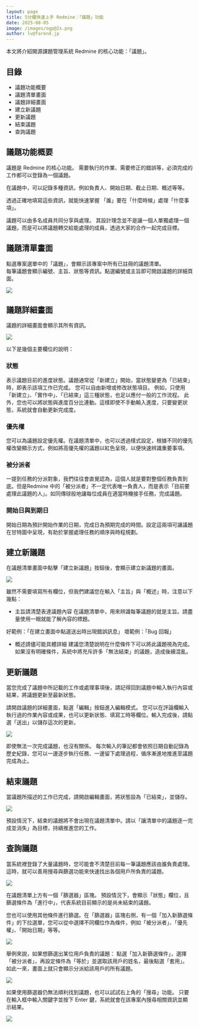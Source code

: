 ```yaml
---
layout: page
title: 5分鐘快速上手 Redmine：「議題」功能
date: 2025-08-05
image: /images/ogp@2x.png
author: lv@farend.jp
---
```


本文將介紹開源課題管理系統 Redmine 的核心功能：「議題」。

## 目錄

- 議題功能概要  
- 議題清單畫面  
- 議題詳細畫面  
- 建立新議題  
- 更新議題  
- 結束議題  
- 查詢議題  

## 議題功能概要

議題是 Redmine 的核心功能。
需要執行的作業、需要修正的錯誤等，必須完成的工作都可以登錄為一個議題。

在議題中，可以記錄多種資訊，例如負責人、開始日期、截止日期、概述等等。

透過正確地填寫這些資訊，就能快速掌握 「誰」要在「什麼時候」處理「什麼事項」。

議題可以由多名成員共同分享與處理。
其設計理念並不是讓一個人單獨處理一個議題，而是可以將議題轉交給能處理的成員，透過大家的合作一起完成目標。

## 議題清單畫面

點選專案選單中的「議題」，會顯示該專案中所有已註冊的議題清單。  
每筆議題會顯示編號、主旨、狀態等資訊。點選編號或主旨即可開啟議題的詳細頁面。

![](images/issue-01@2x.png)

## 議題詳細畫面

議題的詳細畫面會顯示其所有資訊。  

![](images/issue-02@2x.png)

以下是幾個主要欄位的說明：

### 狀態

表示議題目前的進度狀態。議題通常從「新建立」開始，當狀態變更為「已結束」時，即表示該項工作已完成。
您可以自由新增或修改狀態項目。
例如，只使用「新建立」、「實作中」、「已結束」這三種狀態，也足以應付一般的工作流程。
此外，您也可以將狀態與進度百分比連動。這樣即使不手動輸入進度，只要變更狀態，系統就會自動更新完成度。


### 優先權

您可以為議題設定優先權。在議題清單中，也可以透過樣式設定，根據不同的優先權改變顯示方式，例如將高優先權的議題以紅色呈現，以便快速辨識重要事項。

### 被分派者

一提到任務的分派對象，我們往往會直覺認為，這個人就是要對整個任務負責到底。但是Redmine 中的「被分派者」不一定代表唯一負責人，而是表示「目前要處理此議題的人」。如同傳球般地讓每位成員在適當時機接手任務，完成議題。

### 開始日與到期日

開始日期為預計開始作業的日期，完成日為預期完成的時間。設定這兩項可讓議題在甘特圖中呈現，有助於掌握處理任務的順序與時程規劃。

## 建立新議題

在議題清單畫面中點擊「建立新議題」按鈕後，會顯示建立新議題的畫面。

![](images/issue-03@2x.png)

雖然不需要填寫所有欄位，但我們建議您在輸入「主旨」與「概述」時，注意以下幾點：

* 主旨請清楚表達議題內容
在議題清單中，用來辨識每筆議題的就是主旨。請盡量使用一眼就能了解內容的標題。

好範例：「在建立畫面中點選送出時出現錯誤訊息」
壞範例：「Bug 回報」

* 概述請儘可能具體詳細
建議您清楚說明在什麼條件下可以將此議題視為完成。
如果沒有明確條件，系統中將充斥許多「無法結束」的議題，造成後續混亂。

## 更新議題

當您完成了議題中所記載的工作或處理事項後，請記得回到議題中輸入執行內容或結果，將議題更新至最新狀態。

請開啟議題的詳細畫面，點選「編輯」按鈕進入編輯模式。
您可以在評論欄輸入執行過的作業內容或成果，也可以更新狀態、填寫工時等欄位。輸入完成後，請點選「送出」以儲存這次的更新。

![](images/issue-04@2x.png)

即使無法一次完成議題，也沒有關係。
每次輸入的筆記都會依照日期自動記錄為歷史紀錄，您可以一邊逐步執行任務、一邊留下處理過程，循序漸進地推進至議題完成為止。

## 結束議題

當議題所描述的工作已完成，請開啟編輯畫面，將狀態設為「已結束」，並儲存。

![](images/issue-05@2x.png)

預設情況下，結束的議題將不會出現在議題清單中。請以「讓清單中的議題逐一完成並消失」為目標，持續推進您的工作。

## 查詢議題

當系統裡登錄了大量議題時，您可能會不清楚目前每一筆議題應該由誰負責處理。
這時，就可以善用搜尋與篩選功能來快速找出各個用戶所負責的議題。

![](images/issue-06@2x.png)

在議題清單上方有一個「篩選器」區塊。
預設情況下，會顯示「狀態」欄位，且篩選條件為「進行中」，代表系統目前顯示的是尚未結束的議題。

您也可以使用其他條件進行篩選。在「篩選器」區塊右側，有一個「加入新篩選條件」的下拉選單，您可以從中選擇不同欄位作為條件，例如「被分派者」、「優先權」、「開始日期」等等。

![](images/issue-07@2x.png)

舉例來說，如果想篩選出某位用戶負責的議題：
點選「加入新篩選條件」，選擇「被分派者」，再設定條件為「等於」並選取該用戶的姓名，最後點選「套用」。
如此一來，畫面上就只會顯示分派給該用戶的所有議題。

![](images/issue-08@2x.png)

如果使用篩選器仍無法順利找到議題，也可以試試右上角的「搜尋」功能。
只要在輸入框中輸入關鍵字並按下 Enter 鍵，系統就會在該專案內搜尋相關資訊並顯示結果。

![](images/issue-09@2x.png)



